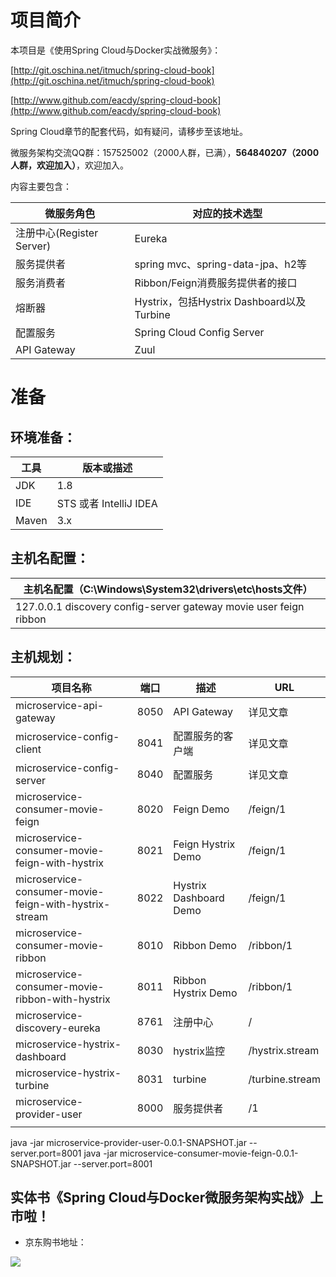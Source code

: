 # 项目简介
本项目是《使用Spring Cloud与Docker实战微服务》：

[http://git.oschina.net/itmuch/spring-cloud-book](http://git.oschina.net/itmuch/spring-cloud-book)

[http://www.github.com/eacdy/spring-cloud-book](http://www.github.com/eacdy/spring-cloud-book)

Spring Cloud章节的配套代码，如有疑问，请移步至该地址。

微服务架构交流QQ群：157525002（2000人群，已满），**564840207（2000人群，欢迎加入）**，欢迎加入。



内容主要包含：

| 微服务角色                 | 对应的技术选型                              |
| --------------------- | ------------------------------------ |
| 注册中心(Register Server) | Eureka                               |
| 服务提供者                 | spring mvc、spring-data-jpa、h2等       |
| 服务消费者                 | Ribbon/Feign消费服务提供者的接口               |
| 熔断器                   | Hystrix，包括Hystrix Dashboard以及Turbine |
| 配置服务                  | Spring Cloud Config Server           |
| API Gateway           | Zuul                                 |



# 准备

## 环境准备：

| 工具    | 版本或描述                |
| ----- | -------------------- |
| JDK   | 1.8                  |
| IDE   | STS 或者 IntelliJ IDEA |
| Maven | 3.x                  |

## 主机名配置：

| 主机名配置（C:\Windows\System32\drivers\etc\hosts文件） |
| ---------------------------------------- |
| 127.0.0.1 discovery config-server gateway movie user feign ribbon |

## 主机规划：

| 项目名称                                     | 端口   | 描述                     | URL             |
| ---------------------------------------- | ---- | ---------------------- | --------------- |
| microservice-api-gateway                 | 8050 | API Gateway            | 详见文章            |
| microservice-config-client               | 8041 | 配置服务的客户端               | 详见文章            |
| microservice-config-server               | 8040 | 配置服务                   | 详见文章            |
| microservice-consumer-movie-feign        | 8020 | Feign Demo             | /feign/1        |
| microservice-consumer-movie-feign-with-hystrix | 8021 | Feign Hystrix Demo     | /feign/1        |
| microservice-consumer-movie-feign-with-hystrix-stream | 8022 | Hystrix Dashboard Demo | /feign/1        |
| microservice-consumer-movie-ribbon       | 8010 | Ribbon Demo            | /ribbon/1       |
| microservice-consumer-movie-ribbon-with-hystrix | 8011 | Ribbon Hystrix Demo    | /ribbon/1       |
| microservice-discovery-eureka            | 8761 | 注册中心                   | /               |
| microservice-hystrix-dashboard           | 8030 | hystrix监控              | /hystrix.stream |
| microservice-hystrix-turbine             | 8031 | turbine                | /turbine.stream |
| microservice-provider-user               | 8000 | 服务提供者                  | /1              |
|                                          |      |                        |                 |

java -jar microservice-provider-user-0.0.1-SNAPSHOT.jar --server.port=8001
java -jar microservice-consumer-movie-feign-0.0.1-SNAPSHOT.jar --server.port=8001



## 实体书《Spring Cloud与Docker微服务架构实战》上市啦！

* 京东购书地址：

![](jd-购书链接.png)

